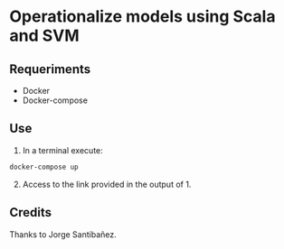 # Operationalize models using Scala and SVM

## Requeriments

* Docker
* Docker-compose

## Use

1. In a terminal execute:

```sh
docker-compose up
```

2. Access to the link provided in the output of 1.

## Credits
Thanks to Jorge Santibañez.
